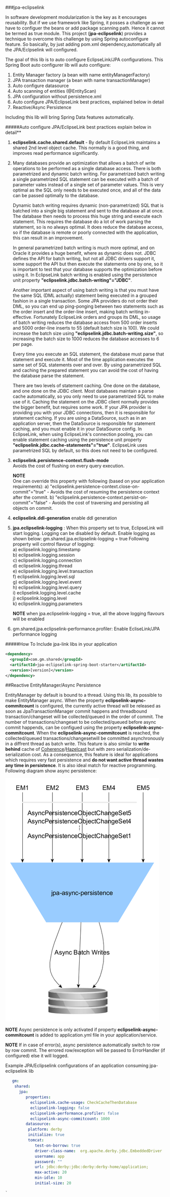 ###jpa-eclipselink

In software development modularization is the key as it encourages reusability. But if we use framework like Spring, it
posses a challenge as we have to configuer the beans or add package scanning path. Hence it cannot be termed as true module.
This project (**jpa-eclipselink**) provides a technique to overcome this challenge by using Spring autoconfigure feature. So basically, by 
just adding pom.xml dependency,automatically all the JPA/Eclpselink will configured. 

The goal of this lib is to auto configure EclipseLink/JPA configurations. This Spring Boot auto configurer lib will
auto configure:
1. Entity Manager factory (a bean with name entityManagerFactory)
2. JPA transaction manager (a bean with name transactionManager)
3. Auto configure datasource
4. Auto scanning of entities (@EntityScan)
5. JPA configuration without persistence.xml
6. Auto configure JPA/EclipseLink best practices, explained below in detail
7. Reactive/Async Persistence

Including this lib will bring Spring Data features automatically. 

#####Auto configure JPA/EclipseLink best practices explain below in detail**

1. **eclipselink.cache.shared.default** - By default EclipseLink maintains a shared 2nd level object cache. This
   normally is a good thing, and improves read performance significantly. 
   
2. Many databases provide an optimization that allows a batch of write operations to be performed as a single database 
   access. There is both parametrized and dynamic batch writing. For parametrized batch writing a single parametrized 
   SQL statement can be executed with a batch of parameter vales instead of a single set of parameter values. This is 
   very optimal as the SQL only needs to be executed once, and all of the data can be passed optimally to the database.
   
   Dynamic batch writing requires dynamic (non-parametrized) SQL that is batched into a single big statement and sent to
   the database all at once. The database then needs to process this huge string and execute each statement. This 
   requires the database do a lot of work parsing the statement, so is no always optimal. It does reduce the database 
   access, so if the database is remote or poorly connected with the application, this can result in an improvement.
   
   In general parametrized batch writing is much more optimal, and on Oracle it provides a huge benefit, where as 
   dynamic does not. JDBC defines the API for batch writing, but not all JDBC drivers support it, some support the API
   but then execute the statements one by one, so it is important to test that your database supports the optimization 
   before using it. In EclipseLink batch writing is enabled using the persistence unit property 
   **"eclipselink.jdbc.batch-writing"="JDBC"**.
   
   Another important aspect of using batch writing is that you must have the same SQL (DML actually) statement being 
   executed in a grouped fashion in a single transaction. Some JPA providers do not order their DML, so you can end up 
   ping-ponging between two statements such as the order insert and the order-line insert, making batch 
   writing in-effective. Fortunately EclipseLink orders and groups its DML, so usage of batch writing reduces the 
   database access from 500 order inserts and 5000 order-line inserts to 55 (default batch size is 100). We could 
   increase the batch size using **"eclipselink.jdbc.batch-writing.size"**, so increasing the batch size to 1000 reduces 
   the database accesses to 6 per page.
   
   Every time you execute an SQL statement, the database must parse that statement and execute it. Most of the time 
   application executes the same set of SQL statements over and over. By using parametrized SQL and caching the 
   prepared statement you can avoid the cost of having the database parse the statement.
   
   There are two levels of statement caching. One done on the database, and one done on the JDBC client. Most databases 
   maintain a parse cache automatically, so you only need to use parametrized SQL to make use of it. Caching the 
   statement on the JDBC client normally provides the bigger benefit, but requires some work. If your JPA provider is 
   providing you with your JDBC connections, then it is responsible for statement caching. If you are using a 
   DataSource, such as in an application server, then the DataSource is responsible for statement caching, and you must 
   enable it in your DataSource config. In EclipseLink, when using EclipseLink's connection pooling, you can enable 
   statement caching using the persistence unit property **"eclipselink.jdbc.cache-statements"="true"**. EclipseLink 
   uses parametrized SQL by default, so this does not need to be configured.
   
 3. **eclipselink.persistence-context.flush-mode**   
     Avoids the cost of flushing on every query execution.
 
    **NOTE**  
        One can override this property with following (based on your application requirements):
        a) "eclipselink.persistence-context.close-on-commit"="true" - Avoids the cost of resuming the persistence context 
            after the commit.
        b) "eclipselink.persistence-context.persist-on-commit"="false" - Avoids the cost of traversing and persisting all 
            objects on commit. 
    
 4. **eclipselink.ddl-generation** enable ddl generation
 
 5. **jpa.eclipselink-logging** : When this property set to true, EclipseLink will start logging. 
    Logging can be disabled by default. Enable logging as shown below:
    gm.shared.jpa.eclipselink-logging = true
    Following property will control flavour of logging:  
    a) eclipselink.logging.timestamp  
    b) eclipselink.logging.session  
    c) eclipselink.logging.connection  
    d) eclipselink.logging.thread  
    e) eclipselink.logging.level.transaction  
    f) eclipselink.logging.level.sql  
    g) eclipselink.logging.level.event  
    h) eclipselink.logging.level.query  
    i) eclipselink.logging.level.cache  
    j) eclipselink.logging.level  
    k) eclipselink.logging.parameters  
    
    **NOTE** when jpa.eclipselink-logging = true, all the above logging flavours will be enabled
    
 6. gm.shared.jpa.eclipselink-performance.profiler: Enable EcliseLink/JPA performance logging
 
 
 #####How To Include jpa-link libs in your application  
   
   ````xml  
   <dependency>  
     <groupId>com.gm.shared</groupId>  
     <artifactId>jpa-eclipselink-spring-boot-starter</artifactId>  
     <version>[version]</version>  
   </dependency>
   ````
  
  ##Reactive EntityManager/Async Persistence
  
EntityManager by default is bound to a thread. Using this lib, its possible to make EntityManager async.
When the property **eclipselink-async-commitcount** is configured, the currently active thread will be released as
soon as JpaTransactionManager commit happens and threadbound transaction/changeset will be collected/queued in the order of commit. The number of transactions/changeset to be collected/queued before async commit happends, can be configued using the property **eclipselink-async-commitcount**. When the **eclipselink-async-commitcount** is reached, the collected/queued transactions/changesetwill be committed asynchronously in a diffrent thread as batch write. This feature is also similar to **write behind** cache of [Coherence](https://docs.oracle.com/cd/E15357_01/coh.360/e15723/cache_rtwtwbra.htm#COHDG5177)/[Hazelcast](http://docs.hazelcast.org/docs/latest-dev/manual/html-single/index.html#map) but with zero
serialization/de-serialization cost. As a consequence, this feature is ideal for applications which requires very fast
persistence and **do not want active thread wastes any time in persistence**. It is also ideal match for reactive programming. Following diagram show async persistence:

 ![alt text](./NewAsyncPersistence.bmp)
  
  **NOTE** Async persistence is only activated if property **eclipselink-async-commitcount** is added to application.yml
  file in your application/service.
  
  **NOTE** If in case of error(s), async persistence automatically switch to row by row commit. The errored row/exception will be passed to ErrorHandler (if configured) else it will logged.
  
   Example JPA/Eclipselink configurations of an application consuming jpa-eclipselink lib
   
   ```` yaml
      gm:
       shared:
         jpa:
            properties:
              eclipselink.cache-usage: CheckCacheThenDatabase
              eclipselink-logging: false
              eclipselink-performance.profiler: false
              eclipselink-async-commitcount: 1000
            datasource:
             platform: derby
             initialize: true
             tomcat:
                test-on-borrow: true
                driver-class-name:  org.apache.derby.jdbc.EmbeddedDriver
                username: app
                password: ""
                url: jdbc:derby:jdbc:derby:derby-home/application;
                max-active: 20
                min-idle: 10
                initial-size: 20
   ````

    `
    
   
   
   

